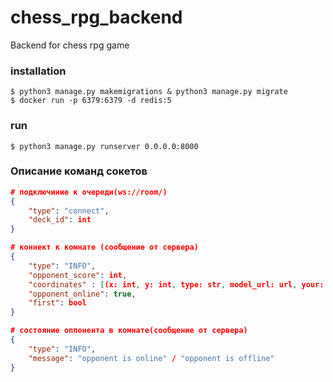 # chess_rpg_backend
Backend for chess rpg game

### installation
```shell
$ python3 manage.py makemigrations & python3 manage.py migrate
$ docker run -p 6379:6379 -d redis:5
```

### run
```shell
$ python3 manage.py runserver 0.0.0.0:8000  
```

### Описание команд сокетов
```json
# подключиние к очереди(ws://room/)  
{
    "type": "connect",
    "deck_id": int
}

# коннект к комнате (сообщение от сервера)
{
    "type": "INFO",
    "opponent_score": int,
    "coordinates" : [(x: int, y: int, type: str, model_url: url, your: bool), ...],
    "opponent_online": true,
    "first": bool
}

# состояние оппонента в комнате(сообщение от сервера)
{
    "type": "INFO",
    "message": "opponent is online" / "opponent is offline"
}
```
